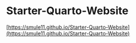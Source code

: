 # Starter-Quarto-Website

[https://smule11.github.io/Starter-Quarto-Website](https://smule11.github.io/Starter-Quarto-Website)
